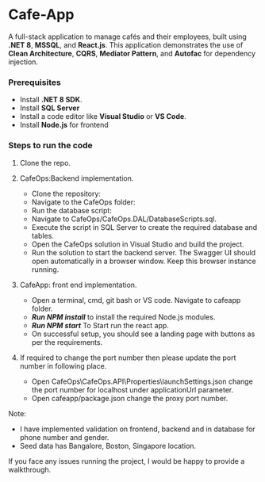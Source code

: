 # Cafe-App

A full-stack application to manage cafés and their employees, built using **.NET 8**, **MSSQL**, and **React.js**. This application demonstrates the use of **Clean Architecture**, **CQRS**, **Mediator Pattern**, and **Autofac** for dependency injection.

### Prerequisites
- Install **.NET 8 SDK**.
- Install **SQL Server** 
- Install a code editor like **Visual Studio** or **VS Code**.
- Install **Node.js** for frontend

### Steps to run the code
1. Clone the repo.
2. CafeOps:Backend implementation.
    - Clone the repository:
    - Navigate to the CafeOps folder:
    - Run the database script:
    - Navigate to CafeOps/CafeOps.DAL/DatabaseScripts.sql.
    - Execute the script in SQL Server to create the required database and tables.
    - Open the CafeOps solution in Visual Studio and build the project.
    - Run the solution to start the backend server. The Swagger UI should open automatically in a browser window. Keep this browser instance running.

3. CafeApp: front end implementation.
    - Open a terminal, cmd, git bash or VS code. Navigate to cafeapp folder. 
    - **_Run NPM install_** to install the required Node.js modules.
    - **_Run NPM start_** To Start run the react app.
    - On successful setup, you should see a landing page with buttons as per the requirements.

4. If required to change the port number then please update the port number in following place.
    - Open CafeOps\CafeOps.API\Properties\launchSettings.json change the port number for localhost under applicationUrl parameter.
    - Open cafeapp/package.json change the proxy port number. 

Note:
- I have implemented validation on frontend, backend and in database for phone number and gender.
- Seed data has  Bangalore, Boston, Singapore location.


If you face any issues running the project, I would be happy to provide a walkthrough.


